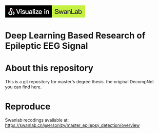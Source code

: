 [![](https://raw.githubusercontent.com/SwanHubX/assets/main/badge1.svg)](https://swanlab.cn/@ersonlzy/master_epilepsy_detection/overview)

# Deep Learning Based Research of Epileptic EEG Signal
# About this repository
This is a git repository for master's degree thesis. the original DecompNet you can find here.
# Reproduce
Swanlab recodings available at: https://swanlab.cn/@ersonlzy/master_epilepsy_detection/overview